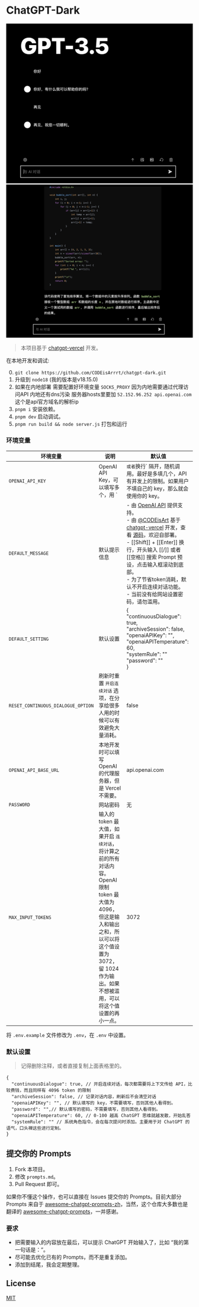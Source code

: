 # ChatGPT-Dark

![](assets/dark1.png)
![](assets/dark2.png)

> 本项目基于 [chatgpt-vercel](https://github.com/ourongxing/chatgpt-vercel) 开发。



在本地开发和调试:

0. `git clone https://github.com/CODEisArrrt/chatgpt-dark.git`
1. 升级到 `node18` (我的版本是v18.15.0)
2. 如果在内地部署 需要配置好环境变量 `SOCKS_PROXY` 因为内地需要通过代理访问API 内地还有dns污染 服务器hosts里要加 `52.152.96.252 api.openai.com` 这个是api官方域名的解析ip
3. `pnpm i` 安装依赖。
4. `pnpm dev` 启动调试。
5. `pnpm run build && node server.js` 打包和运行

### 环境变量

| 环境变量                           | 说明                                                         | 默认值                                                       |
| ---------------------------------- | ------------------------------------------------------------ | ------------------------------------------------------------ |
| `OPENAI_API_KEY`                   | OpenAI API Key，可以填写多个，用 `|` 或者 `换行` 隔开，随机调用。最好是多填几个，API 有并发上的限制。如果用户不填自己的 key，那么就会使用你的 key。 | 无                                                           |
| `DEFAULT_MESSAGE`                  | 默认提示信息                                                 | - 由 [OpenAI API](https://platform.openai.com/docs/guides/chat) 提供支持。<br/>- 由 [@CODEisArt](https://github.com/CODEisArrrt) 基于 [chatgpt-vercel](https://github.com/ourongxing/chatgpt-vercel) 开发，查看 [源码](https://github.com/CODEisArrrt/chatgpt-dark)，欢迎自部署。<br/>- [[Shift]] + [[Enter]] 换行，开头输入 [[/]] 或者 [[空格]] 搜索 Prompt 预设，点击输入框滚动到底部。 <br/>- 为了节省token消耗，默认不开启连续对话功能。<br/>- 当前没有给网站设置密码，请勿滥用。|
| `DEFAULT_SETTING`                  | 默认设置                                                     | {<br/>  "continuousDialogue": true,<br/>  "archiveSession": false,<br/>  "openaiAPIKey": "",<br />  "openaiAPITemperature": 60,<br/>  "systemRule": ""<br/>  "password": ""<br />} |
| `RESET_CONTINUOUS_DIALOGUE_OPTION` | 刷新时重置 `开启连续对话` 选项，在分享给很多人用的时候可以有效避免大量消耗。 | false                                                        |
| `OPENAI_API_BASE_URL`              | 本地开发时可以填写 OpenAI 的代理服务器，但是 Vercel 不需要。 | api.openai.com                                               |
| `PASSWORD`                         | 网站密码                                                     | 无                                                           |
| `MAX_INPUT_TOKENS`                 | 输入的 token 最大值，如果开启 `连续对话`，将计算之前的所有对话内容。OpenAI 限制 token 最大值为 4096，但这是输入和输出之和，所以可以将这个值设置为 3072， 留 1024 作为输出。如果不想被滥用，可以将这个值设置的再小一点。 | 3072                                                         |

将 `.env.example` 文件修改为 `.env`，在 `.env` 中设置。


### 默认设置

> 记得删除注释，或者直接复制上面表格里的。

```json5
{
  "continuousDialogue": true, // 开启连续对话，每次都需要将上下文传给 API，比较费钱，而且同样有 4096 token 的限制
  "archiveSession": false, // 记录对话内容，刷新后不会清空对话
  "openaiAPIKey": "", // 默认填写的 key，不需要填写，否则其他人看得到。
  "password": "",// 默认填写的密码，不需要填写，否则其他人看得到。
  "openaiAPITemperature": 60, // 0-100 越高 ChatGPT 思维就越发散，开始乱答
  "systemRule": "" // 系统角色指令，会在每次提问时添加。主要用于对 ChatGPT 的语气，口头禅这些进行定制。
}
```

## 提交你的 Prompts

1. Fork 本项目。
2. 修改 `prompts.md`。
3. Pull Request 即可。

如果你不懂这个操作，也可以直接在 Issues 提交你的 Prompts。目前大部分 Prompts 来自于 [awesome-chatgpt-prompts-zh](https://github.com/PlexPt/awesome-chatgpt-prompts-zh)，当然，这个仓库大多数也是翻译的 [awesome-chatgpt-prompts](https://github.com/f/awesome-chatgpt-prompts)，一并感谢。

### 要求

- 把需要输入的内容放在最后，可以提示 ChatGPT 开始输入了，比如 “我的第一句话是：”。
- 尽可能去优化已有的 Prompts，而不是重复添加。
- 添加到结尾，我会定期整理。


## License

[MIT](./LICENSE)
